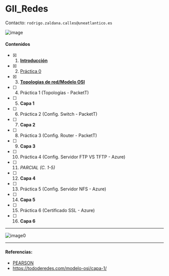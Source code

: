 # GII_Redes
Contacto: `rodrigo.zaldana.calles@uneatlantico.es`

![image](https://github.com/calles/GII_Redes/assets/22343642/28abbe51-daf8-412d-86c3-345a7f7def83)

#### Contenidos
- [X] 1. [**Introducción**](https://docs.google.com/presentation/d/1yr5lPUGB0K5CXoYkVqf3hYfCPm9T3z6tUipzuGNCgBI/edit?usp=sharing)
- [X] 2. [Práctica 0](https://github.com/calles/GII_Redes/blob/main/Pr%C3%A1cticas/Práctica-0.md)
- [X] 3. [**Topologias de red/Modelo OSI**](https://docs.google.com/presentation/d/1-JkrwUe8DYdOCVBbtC1jZSPmkWYSMAfA/edit?usp=sharing&ouid=115557200077044032866&rtpof=true&sd=true)
- [ ] 4. Práctica 1 (Topologías - PacketT)
- [ ] 5. **Capa 1**
- [ ] 6. Práctica 2 (Config. Switch - PacketT)
- [ ] 7. **Capa 2**
- [ ] 8. Práctica 3 (Config. Router - PacketT)
- [ ] 9. **Capa 3**
- [ ] 10. Práctica 4 (Config. Servidor FTP VS TFTP - Azure)
- [ ] 11. _PARCIAL (C. 1-5)_
- [ ] 12. **Capa 4**
- [ ] 13. Práctica 5 (Config. Servidor NFS - Azure)
- [ ] 14. **Capa 5**
- [ ] 15. Práctica 6 (Certificado SSL - Azure)
- [ ] 16. **Capa 6**
_________
![image0](https://github.com/calles/GII_Redes/assets/22343642/60b6ae2f-0b27-4609-a38b-068dc64d3642)
_________
#### Referencias:
- [PEARSON](https://studylib.es/doc/8863200/redes-de-computadoras-5ta-edicion---tanenbaum)
- https://tododeredes.com/modelo-osi/capa-1/
